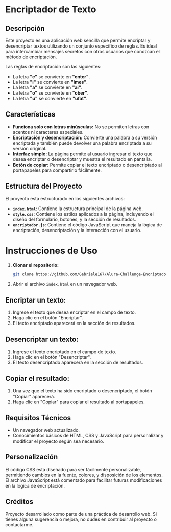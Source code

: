 # Encriptador de Texto

## Descripción

Este proyecto es una aplicación web sencilla que permite encriptar y desencriptar textos utilizando un conjunto específico de reglas. Es ideal para intercambiar mensajes secretos con otros usuarios que conozcan el método de encriptación.

Las reglas de encriptación son las siguientes:

- La letra **"e"** se convierte en **"enter"**.
- La letra **"i"** se convierte en **"imes"**.
- La letra **"a"** se convierte en **"ai"**.
- La letra **"o"** se convierte en **"ober"**.
- La letra **"u"** se convierte en **"ufat"**.

## Características

- **Funciona solo con letras minúsculas:** No se permiten letras con acentos ni caracteres especiales.
- **Encriptación y desencriptación:** Convierte una palabra a su versión encriptada y también puede devolver una palabra encriptada a su versión original.
- **Interfaz simple:** La página permite al usuario ingresar el texto que desea encriptar o desencriptar y muestra el resultado en pantalla.
- **Botón de copiar:** Permite copiar el texto encriptado o desencriptado al portapapeles para compartirlo fácilmente.

## Estructura del Proyecto

El proyecto está estructurado en los siguientes archivos:

- **`index.html`**: Contiene la estructura principal de la página web.
- **`style.css`**: Contiene los estilos aplicados a la página, incluyendo el diseño del formulario, botones, y la sección de resultados.
- **`encriptador.js`**: Contiene el código JavaScript que maneja la lógica de encriptación, desencriptación y la interacción con el usuario.

# Instrucciones de Uso
1. **Clonar el repositorio:**
   ```bash
   git clone https://github.com/Gabriele167/Alura-Challenge-Encriptador-de-Texto
2. Abrir el archivo `index.html` en un navegador web.

## Encriptar un texto:

1. Ingrese el texto que desea encriptar en el campo de texto.
2. Haga clic en el botón "Encriptar".
3. El texto encriptado aparecerá en la sección de resultados.

## Desencriptar un texto:

1. Ingrese el texto encriptado en el campo de texto.
2. Haga clic en el botón "Desencriptar".
3. El texto desencriptado aparecerá en la sección de resultados.

## Copiar el resultado:

1. Una vez que el texto ha sido encriptado o desencriptado, el botón "Copiar" aparecerá.
2. Haga clic en "Copiar" para copiar el resultado al portapapeles.

## Requisitos Técnicos

- Un navegador web actualizado.
- Conocimientos básicos de HTML, CSS y JavaScript para personalizar y modificar el proyecto según sea necesario.

## Personalización

El código CSS está diseñado para ser fácilmente personalizable, permitiendo cambios en la fuente, colores, y disposición de los elementos. El archivo JavaScript está comentado para facilitar futuras modificaciones en la lógica de encriptación.

## Créditos

Proyecto desarrollado como parte de una práctica de desarrollo web. Si tienes alguna sugerencia o mejora, no dudes en contribuir al proyecto o contactarme.
